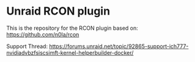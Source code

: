 # Unraid RCON plugin

This is the repository for the RCON plugin based on: https://github.com/n0la/rcon

Support Thread: https://forums.unraid.net/topic/92865-support-ich777-nvidiadvbzfsiscsimft-kernel-helperbuilder-docker/
